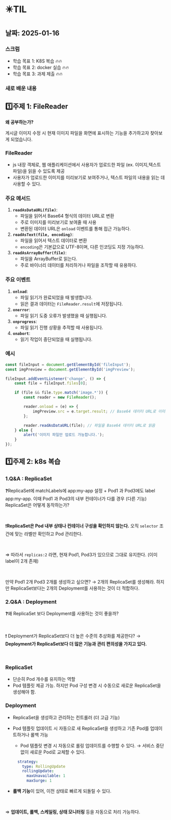# ✴️TIL

## 날짜: 2025-01-16

### 스크럼

- 학습 목표 1:  K8S 복습 🔥🔥
- 학습 목표 2: docker 실습 🔥🔥
- 학습 목표 3: 과제 제출 🔥🔥

### 새로 배운 내용

## 1️⃣주제 1: FileReader

**왜 공부하는가?**

게시글 이미지 수정 시 현재 이미지 파일을 화면에 표시하는 기능을 추가하고자 찾아보게 되었습니다.

### **FileReader**

- js 내장 객체로, 웹 애플리케이션에서 사용자가 업로드한 파일 (ex. 이미지,텍스트 파일)을 읽을 수 있도록 제공
- 사용자가 업로드한 이미지를 미리보기로 보여주거나, 텍스트 파일의 내용을 읽는 데 사용할 수 있다.

### 주요 메서드

1. **`readAsDataURL(file)`**:
    - 파일을 읽어서 Base64 형식의 데이터 URL로 변환
    - 주로 이미지를 미리보기로 보여줄 때 사용
    - 변환된 데이터 URL은 `onload` 이벤트를 통해 접근 가능하다.
2. **`readAsText(file, encoding)`**:
    - 파일을 읽어서 텍스트 데이터로 변환
    - `encoding`은 기본값으로 UTF-8이며, 다른 인코딩도 지정 가능하다.
3. **`readAsArrayBuffer(file)`**:
    - 파일을 ArrayBuffer로 읽는다.
    - 주로 바이너리 데이터를 처리하거나 파일을 조작할 때 유용하다.

### 주요 이벤트

1. **`onload`**:
    - 파일 읽기가 완료되었을 때 발생합니다.
    - 읽은 결과 데이터는 `FileReader.result`에 저장됩니다.
2. **`onerror`**:
    - 파일 읽기 도중 오류가 발생했을 때 실행됩니다.
3. **`onprogress`**:
    - 파일 읽기 진행 상황을 추적할 때 사용됩니다.
4. **`onabort`**:
    - 읽기 작업이 중단되었을 때 실행됩니다.

### 예시

```jsx
const fileInput = document.getElementById('fileInput');
const imgPreview = document.getElementById('imgPreview');

fileInput.addEventListener('change', () => {
    const file = fileInput.files[0];

    if (file && file.type.match('image.*')) {
        const reader = new FileReader();

        reader.onload = (e) => {
            imgPreview.src = e.target.result; // Base64 데이터 URL로 이미지를 표시
        };

        reader.readAsDataURL(file); // 파일을 Base64 데이터 URL로 읽음
    } else {
        alert('이미지 파일만 업로드 가능합니다.');
    }
});

```

## 1️⃣주제 2: k8s 복습

### 1.Q&A : ReplicaSet

❓ReplicaSet에 matchLabels에 app:my-app 설정 + Pod1 과 Pod3에도 label app:my-app. 이때 Pod1 과 Pod3의 내부 컨테이너가 다를 경우 (다른 기능) ReplicaSet은 어떻게 동작하는가?

</br>

❗**ReplicaSet은 Pod 내부 상태나 컨테이너 구성을 확인하지 않는다.** 오직 `selector`  조건에 맞는 라벨만 확인하고 Pod 관리한다.

</br>

⇒ 따라서 `replicas:2` 라면, 현재 Pod1, Pod3가 있으므로 그대로 유지한다. (이미 label이 2개 존재)

</br>

만약 Pod1 2개 Pod3 2개를 생성하고 싶으면? → 2개의 ReplicaSet를 생성해라. 하지만 ReplicaSet보다는 2개의 Deployment를 사용하는 것이 더 적합하다.

### 2.Q&A : Deployment

❓왜 ReplicaSet 보다 Deployment를 사용하는 것이 좋을까?

</br>

❗ Deployment가 ReplicaSet보다 더 높은 수준의 추상화를 제공한다? → **Deployment가 ReplicaSet보다 더 많은 기능과 관리 편의성을 가지고 있다.**

</br>

### ReplicaSet

- 단순히 Pod 개수를 유지하는 역할
- Pod 템플릿 제공 가능. 하지만 Pod 구성 변경 시 수동으로 새로운 ReplicaSet을 생성해야 함.

### Deployment

- ReplicaSet을 생성하고 관리하는 컨트롤러 (더 고급 기능)
- Pod 템플릿 업데이트 시 자동으로 새 ReplicaSet을 생성하고 기존 Pod를 업데이트하거나 롤백 가능
    - Pod 템플릿 변경 시 자동으로 롤링 업데이트를 수행할 수 있다. → 서비스 중단없이 새로운 Pod로 교체할 수 있다.
    
    ```yaml
      strategy:
        type: RollingUpdate
        rollingUpdate:
          maxUnavailable: 1
          maxSurge: 1
    ```
    
- **롤백 기능**이 있어, 이전 상태로 빠르게 되돌릴 수 있다.

</br>

⇒ **업데이트, 롤백, 스케일링, 상태 모니터링** 등을 자동으로 처리 가능하다.
